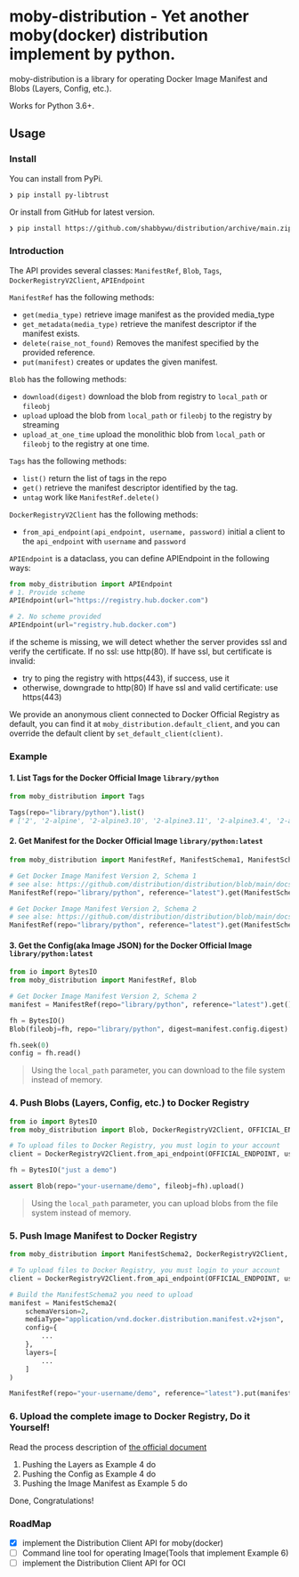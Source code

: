 # moby-distribution - Yet another moby(docker) distribution implement by python.

moby-distribution is a library for operating Docker Image Manifest and Blobs (Layers, Config, etc.).

Works for Python 3.6+.

## Usage

### Install
You can install from PyPi.

```bash
❯ pip install py-libtrust
```

Or install from GitHub for latest version.

```bash
❯ pip install https://github.com/shabbywu/distribution/archive/main.zip
```

### Introduction
The API provides several classes: `ManifestRef`, `Blob`, `Tags`, `DockerRegistryV2Client`, `APIEndpoint`

`ManifestRef` has the following methods:
- `get(media_type)` retrieve image manifest as the provided media_type
- `get_metadata(media_type)` retrieve the manifest descriptor if the manifest exists.
- `delete(raise_not_found)` Removes the manifest specified by the provided reference.
- `put(manifest)` creates or updates the given manifest.

`Blob` has the following methods:
- `download(digest)` download the blob from registry to `local_path` or `fileobj`
- `upload` upload the blob from `local_path` or `fileobj` to the registry by streaming
- `upload_at_one_time` upload the monolithic blob from `local_path` or `fileobj` to the registry at one time.

`Tags` has the following methods:
- `list()` return the list of tags in the repo
- `get()` retrieve the manifest descriptor identified by the tag.
- `untag` work like `ManifestRef.delete()`

`DockerRegistryV2Client` has the following methods:
- `from_api_endpoint(api_endpoint, username, password)` initial a client to the `api_endpoint` with `username` and `password`

`APIEndpoint` is a dataclass, you can define APIEndpoint in the following ways:
```python
from moby_distribution import APIEndpoint
# 1. Provide scheme
APIEndpoint(url="https://registry.hub.docker.com")

# 2. No scheme provided
APIEndpoint(url="registry.hub.docker.com")
```

if the scheme is missing, we will detect whether the server provides ssl and verify the certificate.
If no ssl: use http(80).
If have ssl, but certificate is invalid:
  - try to ping the registry with https(443), if success, use it
  - otherwise, downgrade to http(80)
If have ssl and valid certificate: use https(443)


We provide an anonymous client connected to Docker Official Registry as default, you can find it at `moby_distribution.default_client`,
and you can override the default client by `set_default_client(client)`.

### Example
#### 1. List Tags for the Docker Official Image `library/python`
```python
from moby_distribution import Tags

Tags(repo="library/python").list()
# ['2', '2-alpine', '2-alpine3.10', '2-alpine3.11', '2-alpine3.4', '2-alpine3.6', ...]
```

#### 2. Get Manifest for the Docker Official Image `library/python:latest`
```python
from moby_distribution import ManifestRef, ManifestSchema1, ManifestSchema2

# Get Docker Image Manifest Version 2, Schema 1
# see alse: https://github.com/distribution/distribution/blob/main/docs/spec/manifest-v2-1.md
ManifestRef(repo="library/python", reference="latest").get(ManifestSchema1.content_type())

# Get Docker Image Manifest Version 2, Schema 2
# see alse: https://github.com/distribution/distribution/blob/main/docs/spec/manifest-v2-2.md
ManifestRef(repo="library/python", reference="latest").get(ManifestSchema2.content_type())
```

#### 3. Get the Config(aka Image JSON) for the Docker Official Image `library/python:latest`
```python
from io import BytesIO
from moby_distribution import ManifestRef, Blob

# Get Docker Image Manifest Version 2, Schema 2
manifest = ManifestRef(repo="library/python", reference="latest").get()

fh = BytesIO()
Blob(fileobj=fh, repo="library/python", digest=manifest.config.digest).download()

fh.seek(0)
config = fh.read()
```

> Using the `local_path` parameter, you can download to the file system instead of memory.

### 4. Push Blobs (Layers, Config, etc.) to Docker Registry

```python
from io import BytesIO
from moby_distribution import Blob, DockerRegistryV2Client, OFFICIAL_ENDPOINT

# To upload files to Docker Registry, you must login to your account
client = DockerRegistryV2Client.from_api_endpoint(OFFICIAL_ENDPOINT, username="your-username", password="your-password")

fh = BytesIO("just a demo")

assert Blob(repo="your-username/demo", fileobj=fh).upload()
```

> Using the `local_path` parameter, you can upload blobs from the file system instead of memory.

### 5. Push Image Manifest to Docker Registry

```python
from moby_distribution import ManifestSchema2, DockerRegistryV2Client, OFFICIAL_ENDPOINT, ManifestRef

# To upload files to Docker Registry, you must login to your account
client = DockerRegistryV2Client.from_api_endpoint(OFFICIAL_ENDPOINT, username="your-username", password="your-password")

# Build the ManifestSchema2 you need to upload
manifest = ManifestSchema2(
    schemaVersion=2,
    mediaType="application/vnd.docker.distribution.manifest.v2+json",
    config={
        ...
    },
    layers=[
        ...
    ]
)

ManifestRef(repo="your-username/demo", reference="latest").put(manifest)
```

### 6. Upload the complete image to Docker Registry, Do it Yourself!
Read the process description of [the official document](https://github.com/distribution/distribution/blob/main/docs/spec/api.md#pushing-an-image)
1. Pushing the Layers as Example 4 do
2. Pushing the Config as Example 4 do
3. Pushing the Image Manifest as Example 5 do

Done, Congratulations!

### RoadMap
- [x] implement the Distribution Client API for moby(docker)
- [ ] Command line tool for operating Image(Tools that implement Example 6)
- [ ] implement the Distribution Client API for OCI
